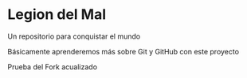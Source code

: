 # Legion del Mal
Un repositorio para conquistar el mundo

Básicamente aprenderemos más sobre Git y GitHub con este proyecto

Prueba del Fork acualizado
